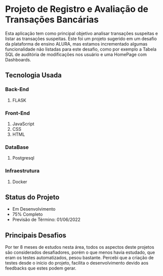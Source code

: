 # Projeto de Registro e Avaliação de Transações Bancárias
Esta aplicação tem como principal objetivo analisar transações suspeitas e listar
as transações suspeitas. Este foi um projeto sugerido em um desafio da plataforma
de ensino ALURA, mas estamos incrementado algumas funcionalidade não listadas
para este desafio, como por exemplo a Tabela SQL de auditória de modificações
nos usuário e uma HomePage com Dashboards.

## Tecnologia Usada
### Back-End
 1. FLASK
### Front-End
 1. JavaScript
 2. CSS
 3. HTML
### DataBase
 1. Postgresql
### Infraestrutura
 1. Docker

## Status do Projeto
 - Em Desenvolvimento
 - 75% Completo
 - Previsão de Término: 01/06/2022


## Principais Desafios
Por ter 8 meses de estudos nesta área, todos os aspectos deste projetos são
considerados desafiadores, porém o que menos havia estudado, que eram os testes
automatizados, pesou bastante. Percebi que a criação de testes desde o início
do projeto, facilita o desenvolvimento devido aos feedbacks que estes podem
gerar.